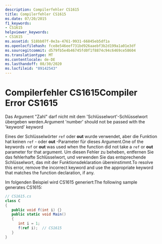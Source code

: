 ```yaml
---
description: Compilerfehler CS1615
title: Compilerfehler CS1615
ms.date: 07/20/2015
f1_keywords:
- CS1615
helpviewer_keywords:
- CS1615
ms.assetid: 518bb07f-0e3a-4761-9931-66845eb5df1a
ms.openlocfilehash: fce8e546eef731bd926aaebf3b2d199a1a01e3df
ms.sourcegitcommit: d579fb5e4b46745fd0f1f8874c94c6469ce58604
ms.translationtype: MT
ms.contentlocale: de-DE
ms.lasthandoff: 08/30/2020
ms.locfileid: "89142543"
---
```

# <a name="compiler-error-cs1615"></a><span data-ttu-id="48845-103">Compilerfehler CS1615</span><span class="sxs-lookup"><span data-stu-id="48845-103">Compiler Error CS1615</span></span>
<span data-ttu-id="48845-104">Das Argument "Zahl" darf nicht mit dem 'Schlüsselwort'-Schlüsselwort übergeben werden.</span><span class="sxs-lookup"><span data-stu-id="48845-104">Argument 'number' should not be passed with the 'keyword' keyword</span></span>  
  
 <span data-ttu-id="48845-105">Eines der Schlüsselwörter `ref` oder **out** wurde verwendet, aber die Funktion hat keinen `ref` - oder **out** -Parameter für dieses Argument.</span><span class="sxs-lookup"><span data-stu-id="48845-105">One of the keywords `ref` or **out** was used when the function did not take a `ref` or **out** parameter for that argument.</span></span> <span data-ttu-id="48845-106">Um diesen Fehler zu beheben, entfernen Sie das fehlerhafte Schlüsselwort, und verwenden Sie das entsprechende Schlüsselwort, das mit der Funktionsdeklaration übereinstimmt.</span><span class="sxs-lookup"><span data-stu-id="48845-106">To resolve this error, remove the incorrect keyword and use the appropriate keyword that matches the function declaration, if any.</span></span>  
  
 <span data-ttu-id="48845-107">Im folgenden Beispiel wird CS1615 generiert:</span><span class="sxs-lookup"><span data-stu-id="48845-107">The following sample generates CS1615:</span></span>  
  
```csharp  
// CS1615.cs  
class C  
{  
   public void f(int i) {}  
   public static void Main()  
   {  
      int i = 1;  
      f(ref i);  // CS1615  
   }  
}  
```

